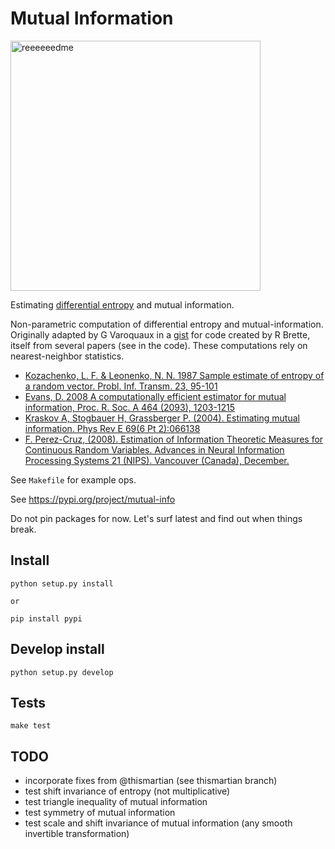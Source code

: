 # Mutual Information

<img src="img/coots.jpg" alt="reeeeeedme" width="400px">

Estimating [differential entropy](https://en.wikipedia.org/wiki/Differential_entropy) and mutual information.

Non-parametric computation of differential entropy and mutual-information.
Originally adapted by G Varoquaux in a [gist](https://gist.github.com/GaelVaroquaux/ead9898bd3c973c40429)
for code created by R Brette, itself from several papers (see in the code).
These computations rely on nearest-neighbor statistics.
* [Kozachenko, L. F. & Leonenko, N. N. 1987 Sample estimate of entropy of a random vector. Probl. Inf. Transm. 23, 95-101](http://www.mathnet.ru/php/archive.phtml?wshow=paper&jrnid=ppi&paperid=797&option_lang=eng)
* [Evans, D. 2008 A computationally efficient estimator for mutual information, Proc. R. Soc. A 464 (2093), 1203-1215](https://royalsocietypublishing.org/doi/10.1098/rspa.2007.0196)
* [Kraskov A, Stogbauer H, Grassberger P. (2004). Estimating mutual information. Phys Rev E 69(6 Pt 2):066138](https://arxiv.org/abs/cond-mat/0305641)
* [F. Perez-Cruz, (2008). Estimation of Information Theoretic Measures for Continuous Random Variables. Advances in Neural Information Processing Systems 21 (NIPS). Vancouver (Canada), December.](https://papers.nips.cc/paper/2008/hash/ccb0989662211f61edae2e26d58ea92f-Abstract.html)

See `Makefile` for example ops.

See https://pypi.org/project/mutual-info

Do not pin packages for now. Let's surf latest and find out when things break.

## Install

    python setup.py install

    or

    pip install pypi

## Develop install

    python setup.py develop

## Tests

    make test

## TODO

* incorporate fixes from @thismartian (see thismartian branch)
* test shift invariance of entropy (not multiplicative)
* test triangle inequality of mutual information
* test symmetry of mutual information
* test scale and shift invariance of mutual information (any smooth invertible transformation)

